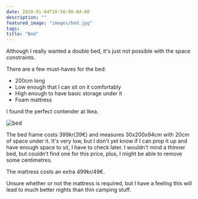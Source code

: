 ```yaml
---
date: 2020-01-04T10:58:08-04:00
description: ""
featured_image: "images/bed.jpg"
tags: 
title: "Bed"
---
```


Although I really wanted a double bed, it's just not possible with the space constraints.

There are a few must-haves for the bed:

- 200cm long
- Low enough that I can sit on it comfortably
- High enough to have basic storage under it
- Foam mattress

I found the perfect contender at Ikea.


![](/images/bed.jpg "bed")

The bed frame costs 399kr(39€) and measures 30x200x94cm with 20cm of space under it. It's very low, but I don't yet know if I can prop it up and have enough space to sit, I have to check later. I wouldn't mind a thinner bed, but couldn't find one for this price, plus, I might be able to remove some centimetres.

The mattress costs an extra 499kr/49€.

Unsure whether or not the mattress is required, but I have a feeling this will lead to much better nights than thin camping stuff.

